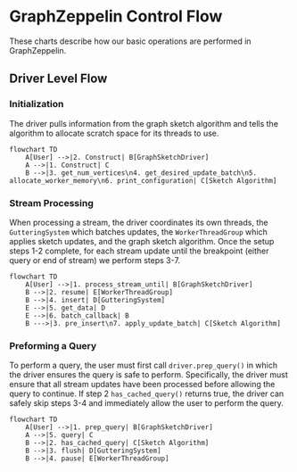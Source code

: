 # GraphZeppelin Control Flow
These charts describe how our basic operations are performed in GraphZeppelin.

## Driver Level Flow

### Initialization
The driver pulls information from the graph sketch algorithm and tells the algorithm to allocate scratch space for its threads to use.
```mermaid
flowchart TD
    A[User] -->|2. Construct| B[GraphSketchDriver]
    A -->|1. Construct| C
    B -->|3. get_num_vertices\n4. get_desired_update_batch\n5. allocate_worker_memory\n6. print_configuration| C[Sketch Algorithm]
```

### Stream Processing
When processing a stream, the driver coordinates its own threads, the `GutteringSystem` which batches updates, the `WorkerThreadGroup` which applies sketch updates, and the graph sketch algorithm. Once the setup steps 1-2 complete, for each stream update until the breakpoint (either query or end of stream) we perform steps 3-7.
```mermaid
flowchart TD
    A[User] -->|1. process_stream_until| B[GraphSketchDriver]
    B -->|2. resume| E[WorkerThreadGroup]
    B -->|4. insert| D[GutteringSystem]
    E -->|5. get_data| D
    E -->|6. batch_callback| B
    B --->|3. pre_insert\n7. apply_update_batch| C[Sketch Algorithm]
```

### Preforming a Query
To perform a query, the user must first call `driver.prep_query()` in which the driver ensures the query is safe to perform. Specifically, the driver must ensure that all stream updates have been processed before allowing the query to continue. If step 2 `has_cached_query()` returns true, the driver can safely skip steps 3-4 and immediately allow the user to perform the query.
```mermaid
flowchart TD
    A[User] -->|1. prep_query| B[GraphSketchDriver]
    A -->|5. query| C
    B -->|2. has_cached_query| C[Sketch Algorithm]
    B -->|3. flush| D[GutteringSystem]
    B -->|4. pause| E[WorkerThreadGroup]
```
